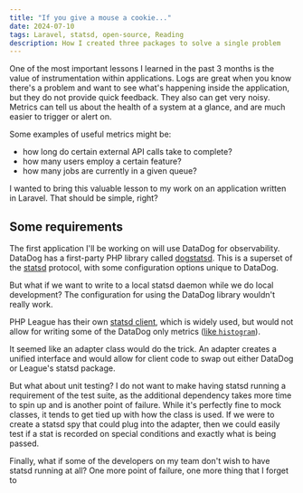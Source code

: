 ```yaml
---
title: "If you give a mouse a cookie..."
date: 2024-07-10
tags: Laravel, statsd, open-source, Reading
description: How I created three packages to solve a single problem
---
```



One of the most important lessons I learned in the past 3 months is the value of instrumentation within applications. Logs are great when you know there's a problem and want to see what's happening inside the application, but they do not provide quick feedback. They also can get very noisy. Metrics can tell us about the health of a system at a glance, and are much easier to trigger or alert on.

Some examples of useful metrics might be:
* how long do certain external API calls take to complete?
* how many users employ a certain feature?
* how many jobs are currently in a given queue?

I wanted to bring this valuable lesson to my work on an application written in Laravel. That should be simple, right?

## Some requirements
The first application I'll be working on will use DataDog for observability. DataDog has a first-party PHP library called [dogstatsd](https://github.com/DataDog/php-datadogstatsd). This is a superset of the [statsd](https://github.com/statsd/statsd) protocol, with some configuration options unique to DataDog.

But what if we want to write to a local statsd daemon while we do local development? The configuration for using the DataDog library wouldn't really work.

PHP League has their own [statsd client](https://github.com/thephpleague/statsd), which is widely used, but would not allow for writing some of the DataDog only metrics ([like `histogram`](https://docs.datadoghq.com/metrics/types/?tab=histogram)).

It seemed like an adapter class would do the trick. An adapter creates a unified interface and would allow for client code to swap out either DataDog or League's statsd package.

But what about unit testing?  I do not want to make having statsd running a requirement of the test suite, as the additional dependency takes more time to spin up and is another point of failure.  While it's perfectly fine to mock classes, it tends to get tied up with how the class is used. If we were to create a statsd spy that could plug into the adapter, then we could easily test if a stat is recorded on special conditions and exactly what is being passed.

Finally, what if some of the developers on my team don't wish to have statsd running at all?  One more point of failure, one more thing that I forget to 